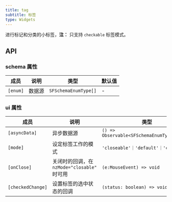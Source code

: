 ```yaml
---
title: tag
subtitle: 标签
type: Widgets
---
```


进行标记和分类的小标签，**注：** 只支持 `checkable` 标签模式。

## API

### schema 属性

成员 | 说明 | 类型 | 默认值
----|------|-----|------
`[enum]` | 数据源 | `SFSchemaEnumType[]` | -

### ui 属性

成员 | 说明 | 类型 | 默认值
----|------|-----|------
`[asyncData]` | 异步数据源 | `() => Observable<SFSchemaEnumType[]>` | -
`[mode]` | 设定标签工作的模式 | `'closeable'｜'default'｜'checkable'` | `'checkable'`
`[onClose]` | 关闭时的回调，在 `nzMode="closable"` 时可用 | `(e:MouseEvent) => void` | -
`[checkedChange]` | 设置标签的选中状态的回调 | `(status: boolean) => void` | -
